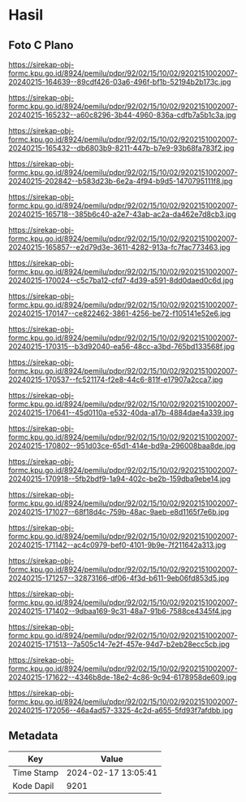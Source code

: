 # Hasil

## Foto C Plano

https://sirekap-obj-formc.kpu.go.id/8924/pemilu/pdpr/92/02/15/10/02/9202151002007-20240215-164639--89cdf426-03a6-496f-bf1b-52194b2b173c.jpg

https://sirekap-obj-formc.kpu.go.id/8924/pemilu/pdpr/92/02/15/10/02/9202151002007-20240215-165232--a60c8296-3b44-4960-836a-cdfb7a5b1c3a.jpg

https://sirekap-obj-formc.kpu.go.id/8924/pemilu/pdpr/92/02/15/10/02/9202151002007-20240215-165432--db6803b9-8211-447b-b7e9-93b68fa783f2.jpg

https://sirekap-obj-formc.kpu.go.id/8924/pemilu/pdpr/92/02/15/10/02/9202151002007-20240215-202842--b583d23b-6e2a-4f94-b9d5-1470795111f8.jpg

https://sirekap-obj-formc.kpu.go.id/8924/pemilu/pdpr/92/02/15/10/02/9202151002007-20240215-165718--385b6c40-a2e7-43ab-ac2a-da462e7d8cb3.jpg

https://sirekap-obj-formc.kpu.go.id/8924/pemilu/pdpr/92/02/15/10/02/9202151002007-20240215-165857--e2d79d3e-3611-4282-913a-fc7fac773463.jpg

https://sirekap-obj-formc.kpu.go.id/8924/pemilu/pdpr/92/02/15/10/02/9202151002007-20240215-170024--c5c7ba12-cfd7-4d39-a591-8dd0daed0c6d.jpg

https://sirekap-obj-formc.kpu.go.id/8924/pemilu/pdpr/92/02/15/10/02/9202151002007-20240215-170147--ce822462-3861-4256-be72-f105141e52e6.jpg

https://sirekap-obj-formc.kpu.go.id/8924/pemilu/pdpr/92/02/15/10/02/9202151002007-20240215-170315--b3d92040-ea56-48cc-a3bd-765bd133568f.jpg

https://sirekap-obj-formc.kpu.go.id/8924/pemilu/pdpr/92/02/15/10/02/9202151002007-20240215-170537--fc521174-f2e8-44c6-811f-e17907a2cca7.jpg

https://sirekap-obj-formc.kpu.go.id/8924/pemilu/pdpr/92/02/15/10/02/9202151002007-20240215-170641--45d0110a-e532-40da-a17b-4884dae4a339.jpg

https://sirekap-obj-formc.kpu.go.id/8924/pemilu/pdpr/92/02/15/10/02/9202151002007-20240215-170802--951d03ce-65d1-414e-bd9a-296008baa8de.jpg

https://sirekap-obj-formc.kpu.go.id/8924/pemilu/pdpr/92/02/15/10/02/9202151002007-20240215-170918--5fb2bdf9-1a94-402c-be2b-159dba9ebe14.jpg

https://sirekap-obj-formc.kpu.go.id/8924/pemilu/pdpr/92/02/15/10/02/9202151002007-20240215-171027--68f18d4c-759b-48ac-9aeb-e8d1165f7e6b.jpg

https://sirekap-obj-formc.kpu.go.id/8924/pemilu/pdpr/92/02/15/10/02/9202151002007-20240215-171142--ac4c0979-bef0-4101-9b9e-7f211642a313.jpg

https://sirekap-obj-formc.kpu.go.id/8924/pemilu/pdpr/92/02/15/10/02/9202151002007-20240215-171257--32873166-df06-4f3d-b611-9eb06fd853d5.jpg

https://sirekap-obj-formc.kpu.go.id/8924/pemilu/pdpr/92/02/15/10/02/9202151002007-20240215-171402--9dbaa169-9c31-48a7-91b6-7588ce4345f4.jpg

https://sirekap-obj-formc.kpu.go.id/8924/pemilu/pdpr/92/02/15/10/02/9202151002007-20240215-171513--7a505c14-7e2f-457e-94d7-b2eb28ecc5cb.jpg

https://sirekap-obj-formc.kpu.go.id/8924/pemilu/pdpr/92/02/15/10/02/9202151002007-20240215-171622--4346b8de-18e2-4c86-9c94-6178958de609.jpg

https://sirekap-obj-formc.kpu.go.id/8924/pemilu/pdpr/92/02/15/10/02/9202151002007-20240215-172056--46a4ad57-3325-4c2d-a655-5fd93f7afdbb.jpg


## Metadata

| Key        | Value               |
| ---------- | ------------------- |
| Time Stamp | 2024-02-17 13:05:41 |
| Kode Dapil | 9201                |



